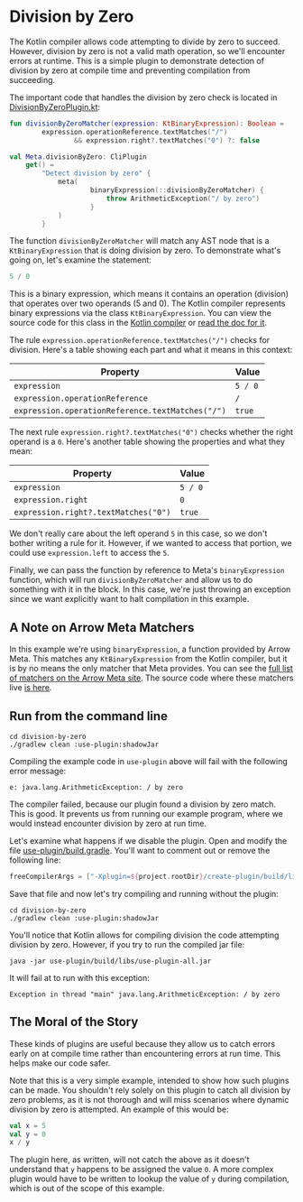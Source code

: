 # Division by Zero

The Kotlin compiler allows code attempting to divide by zero to succeed. However, division by zero is not a valid math operation, so we'll encounter errors at runtime. This is a simple plugin to demonstrate detection of division by zero at compile time and preventing compilation from succeeding.

The important code that handles the division by zero check is located in [DivisionByZeroPlugin.kt](create-plugin/src/main/kotlin/io/mattmoore/kotlin/compiler/plugins/divisionbyzero/DivisionByZeroPlugin.kt):

```kotlin
fun divisionByZeroMatcher(expression: KtBinaryExpression): Boolean =
        expression.operationReference.textMatches("/")
                && expression.right?.textMatches("0") ?: false

val Meta.divisionByZero: CliPlugin
    get() =
        "Detect division by zero" {
            meta(
                    binaryExpression(::divisionByZeroMatcher) {
                        throw ArithmeticException("/ by zero")
                    }
            )
        }
```

The function `divisionByZeroMatcher` will match any AST node that is a `KtBinaryExpression` that is doing division by zero. To demonstrate what's going on, let's examine the statement:

```kotlin
5 / 0
```

This is a binary expression, which means it contains an operation (division) that operates over two operands (5 and 0). The Kotlin compiler represents binary expressions via the class `KtBinaryExpression`. You can view the source code for this class in the [Kotlin compiler](https://github.com/JetBrains/kotlin/blob/master/compiler/psi/src/org/jetbrains/kotlin/psi/KtBinaryExpression.java) or [read the doc for it](https://javadoc.io/static/org.jetbrains.kotlin/kotlin-compiler/1.0.4/org/jetbrains/kotlin/psi/KtBinaryExpression.html).

The rule `expression.operationReference.textMatches("/")` checks for division. Here's a table showing each part and what it means in this context:

|Property                                        |Value  |
|------------------------------------------------|-------|
|`expression`                                    |`5 / 0`|
|`expression.operationReference`                 |`/`    |
|`expression.operationReference.textMatches("/")`|`true` |

The next rule `expression.right?.textMatches("0")` checks whether the right operand is a `0`. Here's another table showing the properties and what they mean:

|Property                            |Value  |
|------------------------------------|-------|
|`expression`                        |`5 / 0`|
|`expression.right`                  |`0    `|
|`expression.right?.textMatches("0")`|`true` |

We don't really care about the left operand `5` in this case, so we don't bother writing a rule for it. However, if we wanted to access that portion, we could use `expression.left` to access the `5`.

Finally, we can pass the function by reference to Meta's `binaryExpression` function, which will run `divisionByZeroMatcher` and allow us to do something with it in the block. In this case, we're just throwing an exception since we want explicitly want to halt compilation in this example.

## A Note on Arrow Meta Matchers

In this example we're using `binaryExpression`, a function provided by Arrow Meta. This matches any `KtBinaryExpression` from the Kotlin compiler, but it is by no means the only matcher that Meta provides. You can see the [full list of matchers on the Arrow Meta site](https://meta.arrow-kt.io/docs/apidocs/compiler-plugin/arrow.meta.quotes/#functions). The source code where these matchers live [is here](https://github.com/arrow-kt/arrow-meta/blob/master/compiler-plugin/src/main/kotlin/arrow/meta/quotes/MetaExtensions.kt).

## Run from the command line

```shell
cd division-by-zero
./gradlew clean :use-plugin:shadowJar
```

Compiling the example code in `use-plugin` above will fail with the following error message:

```shell
e: java.lang.ArithmeticException: / by zero
```

The compiler failed, because our plugin found a division by zero match. This is good. It prevents us from running our example program, where we would instead encounter division by zero at run time.

Let's examine what happens if we disable the plugin. Open and modify the file [use-plugin/build.gradle](use-plugin/build.gradle). You'll want to comment out or remove the following line:

```gradle
freeCompilerArgs = ["-Xplugin=${project.rootDir}/create-plugin/build/libs/create-plugin-all.jar"]
```

Save that file and now let's try compiling and running without the plugin:

```shell
cd division-by-zero
./gradlew clean :use-plugin:shadowJar
```

You'll notice that Kotlin allows for compiling division the code attempting division by zero. However, if you try to run the compiled jar file:

```shell
java -jar use-plugin/build/libs/use-plugin-all.jar
```

It will fail at to run with this exception:

```shell
Exception in thread "main" java.lang.ArithmeticException: / by zero
```

## The Moral of the Story

These kinds of plugins are useful because they allow us to catch errors early on at compile time rather than encountering errors at run time. This helps make our code safer.

Note that this is a very simple example, intended to show how such plugins can be made. You shouldn't rely solely on this plugin to catch all division by zero problems, as it is not thorough and will miss scenarios where dynamic division by zero is attempted. An example of this would be:

```kotlin
val x = 5
val y = 0
x / y
```

The plugin here, as written, will not catch the above as it doesn't understand that `y` happens to be assigned the value `0`. A more complex plugin would have to be written to lookup the value of `y` during compilation, which is out of the scope of this example.
